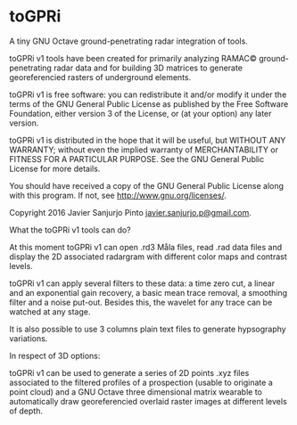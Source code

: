 # toGPRi
A tiny GNU Octave ground-penetrating radar integration of tools. 

toGPRi v1 tools have been created for primarily analyzing RAMAC© ground-penetrating radar data and for building 3D matrices to generate georeferencied rasters of underground elements.

toGPRi v1 is free software: you can redistribute it and/or modify it under the terms of the GNU General Public License as published by the Free Software Foundation, either version 3 of the License, or (at your option) any later version.

toGPRi v1 is distributed in the hope that it will be useful, but WITHOUT ANY WARRANTY; without even the implied warranty of MERCHANTABILITY or FITNESS FOR A PARTICULAR PURPOSE.  See the GNU General Public License for more details.

You should have received a copy of the GNU General Public License along with this program.  If not, see <http://www.gnu.org/licenses/>.

Copyright 2016 Javier Sanjurjo Pinto <javier.sanjurjo.p@gmail.com>.

What the toGPRi v1 tools can do?

At this moment toGPRi v1 can open .rd3 Måla files, read .rad data files and display the 2D associated radargram with different color maps and contrast levels.

toGPRi v1 can apply several filters to these data: a time zero cut, a linear and an exponential gain recovery, a basic mean trace removal, a smoothing filter and a noise put-out. Besides this, the wavelet for any trace can be watched at any stage.

It is also possible to use 3 columns plain text files to generate hypsography variations.

In respect of 3D options:

toGPRi v1 can be used to generate a series of 2D points .xyz files associated to the filtered profiles of a prospection (usable to originate a point cloud) and a GNU Octave three dimensional matrix wearable to automatically draw georeferencied overlaid raster images at different levels of depth. 
